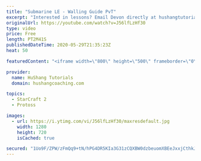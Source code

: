 ```yaml
---
title: "Submarine LE - Walling Guide PvT"
excerpt: "Interested in lessons? Email Devon directly at hushangtutorials@outlook.com ------------------------------------------------------------------------------------------------------- Want to support HuShang Tutorials directly? Patreon is a website where you can contribute a monthly donation that will help"
originalUrl: https://youtube.com/watch?v=J56lfLzHf30
type: video
price: Free
length: PT2M41S
publishedDateTime: 2020-05-29T21:35:23Z
heat: 50

featuredContent: "<iframe width=\"800\" height=\"500\" frameborder=\"0\" src=\"https://www.youtube.com/embed/J56lfLzHf30\" allow=\"accelerometer; autoplay; encrypted-media; gyroscope; picture-in-picture\" allowfullscreen></iframe>"

provider:
  name: HuShang Tutorials
  domain: hushangcoaching.com

topics:
  - StarCraft 2
  - Protoss

images:
  - url: https://i.ytimg.com/vi/J56lfLzHf30/maxresdefault.jpg
    width: 1280
    height: 720
    isCached: true

secured: "1Uo9F/ZPW/zFmQq9+tN/hPG4DR5KIa3G31zCQXBW0dzbeuomXBEeJxxjCthkJg7fcm9lBVAV6B6knrQQ/otmOQF+Ue93n6boeI1wXtM2PNoZtMUFNmDc8OhkHvpu3F442JSgNVkzv1UD5V4LmytzSDW7qHaGcLCuOfmu3trJU/5NHKVoHbY/jGnN78rsGBVi7g5yMkvyaNYDudDX5RVtw+FXWNo2wSD6SfelRz7teFpZclc8PUrXgTO5yGxKbLL/i5B3IWR/u7kGGms57j8f/KQ6WbmFgjhcMFAThJ8j+59smiEKINxt0+MAdY0JE5i2tjPm2kiYsIQQ3+NjXBehzxBDofJc/k0sgkL74I7uuRppUT7DG1vKtewjf/pCe+84/dEra0Ij5pyvAjgmtxnivS/nvbJiHRGkgJyxImCyjKg=;xQmikYGjAp67b8pz3RFwig=="
---
```


